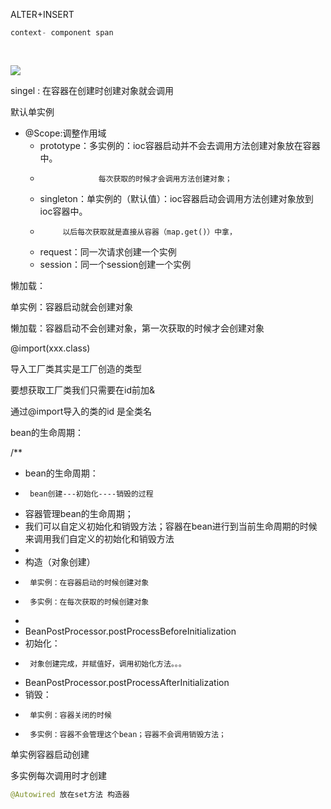 

ALTER+INSERT 





```java
context- component span
    
    
```





![](https://raw.githubusercontent.com/matt17du/img/main/img/20210226210740.png)





singel : 在容器在创建时创建对象就会调用



默认单实例

 * @Scope:调整作用域
	 * prototype：多实例的：ioc容器启动并不会去调用方法创建对象放在容器中。
	 * 					每次获取的时候才会调用方法创建对象；
	 * singleton：单实例的（默认值）：ioc容器启动会调用方法创建对象放到ioc容器中。
	 * 			以后每次获取就是直接从容器（map.get()）中拿，
	 * request：同一次请求创建一个实例
	 * session：同一个session创建一个实例

懒加载：

 单实例：容器启动就会创建对象

 懒加载：容器启动不会创建对象，第一次获取的时候才会创建对象





@import(xxx.class)



导入工厂类其实是工厂创造的类型

要想获取工厂类我们只需要在id前加&



通过@import导入的类的id 是全类名







bean的生命周期：



/**
 * bean的生命周期：
 * 		bean创建---初始化----销毁的过程
 * 容器管理bean的生命周期；
 * 我们可以自定义初始化和销毁方法；容器在bean进行到当前生命周期的时候来调用我们自定义的初始化和销毁方法
 * 
 * 构造（对象创建）
 * 		单实例：在容器启动的时候创建对象
 * 		多实例：在每次获取的时候创建对象
 * 
 * BeanPostProcessor.postProcessBeforeInitialization
 * 初始化：
 * 		对象创建完成，并赋值好，调用初始化方法。。。
 * BeanPostProcessor.postProcessAfterInitialization
 * 销毁：
 * 		单实例：容器关闭的时候
 * 		多实例：容器不会管理这个bean；容器不会调用销毁方法；





单实例容器启动创建

多实例每次调用时才创建





```java
@Autowired 放在set方法 构造器
```

